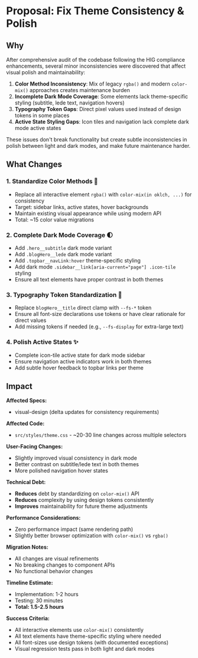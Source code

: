 # Proposal: Fix Theme Consistency & Polish

## Why

After comprehensive audit of the codebase following the HIG compliance enhancements, several minor inconsistencies were discovered that affect visual polish and maintainability:

1. **Color Method Inconsistency**: Mix of legacy `rgba()` and modern `color-mix()` approaches creates maintenance burden
2. **Incomplete Dark Mode Coverage**: Some elements lack theme-specific styling (subtitle, lede text, navigation hovers)
3. **Typography Token Gaps**: Direct pixel values used instead of design tokens in some places
4. **Active State Styling Gaps**: Icon tiles and navigation lack complete dark mode active states

These issues don't break functionality but create subtle inconsistencies in polish between light and dark modes, and make future maintenance harder.

## What Changes

### 1. **Standardize Color Methods** 🎨

- Replace all interactive element `rgba()` with `color-mix(in oklch, ...)` for consistency
- Target: sidebar links, active states, hover backgrounds
- Maintain existing visual appearance while using modern API
- Total: ~15 color value migrations

### 2. **Complete Dark Mode Coverage** 🌓

- Add `.hero__subtitle` dark mode variant
- Add `.blogHero__lede` dark mode variant
- Add `.topbar__navLink:hover` theme-specific styling
- Add dark mode `.sidebar__link[aria-current="page"] .icon-tile` styling
- Ensure all text elements have proper contrast in both themes

### 3. **Typography Token Standardization** 📝

- Replace `blogHero__title` direct clamp with `--fs-*` token
- Ensure all font-size declarations use tokens or have clear rationale for direct values
- Add missing tokens if needed (e.g., `--fs-display` for extra-large text)

### 4. **Polish Active States** ✨

- Complete icon-tile active state for dark mode sidebar
- Ensure navigation active indicators work in both themes
- Add subtle hover feedback to topbar links per theme

## Impact

**Affected Specs:**

- visual-design (delta updates for consistency requirements)

**Affected Code:**

- `src/styles/theme.css` - ~20-30 line changes across multiple selectors

**User-Facing Changes:**

- Slightly improved visual consistency in dark mode
- Better contrast on subtitle/lede text in both themes
- More polished navigation hover states

**Technical Debt:**

- **Reduces** debt by standardizing on `color-mix()` API
- **Reduces** complexity by using design tokens consistently
- **Improves** maintainability for future theme adjustments

**Performance Considerations:**

- Zero performance impact (same rendering path)
- Slightly better browser optimization with `color-mix()` vs `rgba()`

**Migration Notes:**

- All changes are visual refinements
- No breaking changes to component APIs
- No functional behavior changes

**Timeline Estimate:**

- Implementation: 1-2 hours
- Testing: 30 minutes
- **Total: 1.5-2.5 hours**

**Success Criteria:**

- All interactive elements use `color-mix()` consistently
- All text elements have theme-specific styling where needed
- All font-sizes use design tokens (with documented exceptions)
- Visual regression tests pass in both light and dark modes
